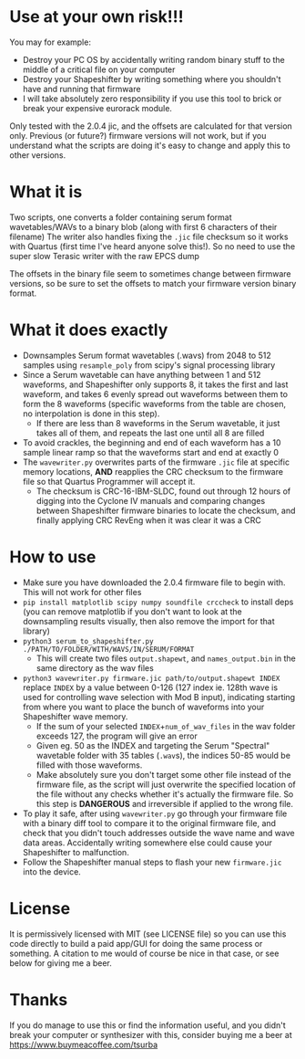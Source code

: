 # Use at your own risk!!! 
You may for example:
- Destroy your PC OS by accidentally writing random binary stuff to the middle of a critical file on your computer
- Destroy your Shapeshifter by writing something where you shouldn't have and running that firmware
- I will take absolutely zero responsibility if you use this tool to brick or break your expensive eurorack module.

Only tested with the 2.0.4 jic, and the offsets are calculated for that version only. Previous (or future?) firmware versions will not work, but if you understand what the scripts are doing it's easy to change and apply this to other versions.

# What it is
Two scripts, one converts a folder containing serum format wavetables/WAVs to a binary blob (along with first 6 characters of their filename)
The writer also handles fixing the `.jic` file checksum so it works with Quartus (first time I've heard anyone solve this!). So no need to use the super slow Terasic writer with the raw EPCS dump

The offsets in the binary file seem to sometimes change between firmware versions, so be sure to set the offsets to match your firmware version binary format.

# What it does exactly
- Downsamples Serum format wavetables (.wavs) from 2048 to 512 samples using `resample_poly` from scipy's signal processing library
- Since a Serum wavetable can have anything between 1 and 512 waveforms, and Shapeshifter only supports 8, it takes the first and last waveform, and takes 6 evenly spread out waveforms between them to form the 8 waveforms (specific waveforms from the table are chosen, no interpolation is done in this step).
  - If there are less than 8 waveforms in the Serum wavetable, it just takes all of them, and repeats the last one until all 8 are filled
- To avoid crackles, the beginning and end of each waveform has a 10 sample linear ramp so that the waveforms start and end at exactly 0
- The `wavewriter.py` overwrites parts of the firmware `.jic` file at specific memory locations, **AND** reapplies the CRC checksum to the firmware file so that Quartus Programmer will accept it.
  - The checksum is CRC-16-IBM-SLDC, found out through 12 hours of digging into the Cyclone IV manuals and comparing changes between Shapeshifter firmware binaries to locate the checksum, and finally applying CRC RevEng when it was clear it was a CRC


# How to use
- Make sure you have downloaded the 2.0.4 firmware file to begin with. This will not work for other files
- `pip install matplotlib scipy numpy soundfile crccheck` to install deps (you can remove matplotlib if you don't want to look at the downsampling results visually, then also remove the import for that library)
- `python3 serum_to_shapeshifter.py ./PATH/TO/FOLDER/WITH/WAVS/IN/SERUM/FORMAT`
  - This will create two files `output.shapewt`, and `names_output.bin` in the same directory as the wav files
- `python3 wavewriter.py firmware.jic path/to/output.shapewt INDEX` replace `INDEX` by a value between 0-126 (127 index ie. 128th wave is used for controlling wave selection with Mod B input), indicating starting from where you want to place the bunch of waveforms into your Shapeshifter wave memory.
  - If the sum of your selected `INDEX`+`num_of_wav_files` in the wav folder exceeds 127, the program will give an error
  - Given eg. 50 as the INDEX and targeting the Serum "Spectral" wavetable folder with 35 tables (`.wav`s), the indices 50-85 would be filled with those waveforms.
  - Make absolutely sure you don't target some other file instead of the firmware file, as the script will just overwrite the specified location of the file without any checks whether it's actually the firmware file. So this step is **DANGEROUS** and irreversible if applied to the wrong file.
- To play it safe, after using `wavewriter.py` go through your firmware file with a binary diff tool to compare it to the original firmware file, and check that you didn't touch addresses outside the wave name and wave data areas. Accidentally writing somewhere else could cause your Shapeshifter to malfunction.
- Follow the Shapeshifter manual steps to flash your new `firmware.jic` into the device.

# License 
It is permissively licensed with MIT (see LICENSE file) so you can use this code directly to build a paid app/GUI for doing the same process or something. A citation to me would of course be nice in that case, or see below for giving me a beer.

# Thanks
If you do manage to use this or find the information useful, and you didn't break your computer or synthesizer with this, consider buying me a beer at https://www.buymeacoffee.com/tsurba

